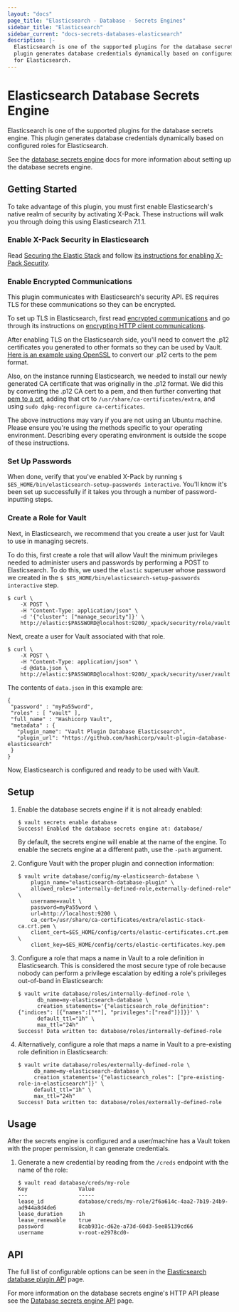 ```yaml
---
layout: "docs"
page_title: "Elasticsearch - Database - Secrets Engines"
sidebar_title: "Elasticsearch"
sidebar_current: "docs-secrets-databases-elasticsearch"
description: |-
  Elasticsearch is one of the supported plugins for the database secrets engine. This
  plugin generates database credentials dynamically based on configured roles
  for Elasticsearch.
---
```


# Elasticsearch Database Secrets Engine

Elasticsearch is one of the supported plugins for the database secrets engine. This
plugin generates database credentials dynamically based on configured roles for
Elasticsearch.

See the [database secrets engine](/docs/secrets/databases/index.html) docs for
more information about setting up the database secrets engine.

## Getting Started

To take advantage of this plugin, you must first enable Elasticsearch's native realm of security by activating X-Pack. These
instructions will walk you through doing this using Elasticsearch 7.1.1.

### Enable X-Pack Security in Elasticsearch

Read [Securing the Elastic Stack](https://www.elastic.co/guide/en/elastic-stack-overview/7.1/elasticsearch-security.html) and 
follow [its instructions for enabling X-Pack Security](https://www.elastic.co/guide/en/elasticsearch/reference/7.1/setup-xpack.html). 

### Enable Encrypted Communications

This plugin communicates with Elasticsearch's security API. ES requires TLS for these communications so they can be
encrypted.

To set up TLS in Elasticsearch, first read [encrypted communications](https://www.elastic.co/guide/en/elastic-stack-overview/7.1/encrypting-communications.html)
and go through its instructions on [encrypting HTTP client communications](https://www.elastic.co/guide/en/elasticsearch/reference/7.1/configuring-tls.html#tls-http). 

After enabling TLS on the Elasticsearch side, you'll need to convert the .p12 certificates you generated to other formats so they can be 
used by Vault. [Here is an example using OpenSSL](https://stackoverflow.com/questions/15144046/converting-pkcs12-certificate-into-pem-using-openssl) 
to convert our .p12 certs to the pem format.

Also, on the instance running Elasticsearch, we needed to install our newly generated CA certificate that was originally in the .p12 format.
We did this by converting the .p12 CA cert to a pem, and then further converting that 
[pem to a crt](https://stackoverflow.com/questions/13732826/convert-pem-to-crt-and-key), adding that crt to `/usr/share/ca-certificates/extra`, 
and using `sudo dpkg-reconfigure ca-certificates`.

The above instructions may vary if you are not using an Ubuntu machine. Please ensure you're using the methods specific to your operating
environment. Describing every operating environment is outside the scope of these instructions.

### Set Up Passwords

When done, verify that you've enabled X-Pack by running `$ $ES_HOME/bin/elasticsearch-setup-passwords interactive`. You'll
know it's been set up successfully if it takes you through a number of password-inputting steps.

### Create a Role for Vault

Next, in Elasticsearch, we recommend that you create a user just for Vault to use in managing secrets.

To do this, first create a role that will allow Vault the minimum privileges needed to administer users and passwords by performing a
POST to Elasticsearch. To do this, we used the `elastic` superuser whose password we created in the
`$ $ES_HOME/bin/elasticsearch-setup-passwords interactive` step.

```
$ curl \
    -X POST \
    -H "Content-Type: application/json" \
    -d '{"cluster": ["manage_security"]}' \
    http://elastic:$PASSWORD@localhost:9200/_xpack/security/role/vault
```

Next, create a user for Vault associated with that role.

```
$ curl \
    -X POST \
    -H "Content-Type: application/json" \
    -d @data.json \
    http://elastic:$PASSWORD@localhost:9200/_xpack/security/user/vault
```

The contents of `data.json` in this example are:
```
{
 "password" : "myPa55word",
 "roles" : [ "vault" ],
 "full_name" : "Hashicorp Vault",
 "metadata" : {
   "plugin_name": "Vault Plugin Database Elasticsearch",
   "plugin_url": "https://github.com/hashicorp/vault-plugin-database-elasticsearch"
 }
}
```

Now, Elasticsearch is configured and ready to be used with Vault.

## Setup

1. Enable the database secrets engine if it is not already enabled:

    ```text
    $ vault secrets enable database
    Success! Enabled the database secrets engine at: database/
    ```

    By default, the secrets engine will enable at the name of the engine. To
    enable the secrets engine at a different path, use the `-path` argument.

1. Configure Vault with the proper plugin and connection information:

    ```text
    $ vault write database/config/my-elasticsearch-database \
        plugin_name="elasticsearch-database-plugin" \
        allowed_roles="internally-defined-role,externally-defined-role" \
        username=vault \
        password=myPa55word \
        url=http://localhost:9200 \
        ca_cert=/usr/share/ca-certificates/extra/elastic-stack-ca.crt.pem \
        client_cert=$ES_HOME/config/certs/elastic-certificates.crt.pem \
        client_key=$ES_HOME/config/certs/elastic-certificates.key.pem   
    ```

1. Configure a role that maps a name in Vault to a role definition in Elasticsearch.
This is considered the most secure type of role because nobody can perform
a privilege escalation by editing a role's privileges out-of-band in 
Elasticsearch:

    ```text
    $ vault write database/roles/internally-defined-role \
          db_name=my-elasticsearch-database \
          creation_statements='{"elasticsearch_role_definition": {"indices": [{"names":["*"], "privileges":["read"]}]}}' \
          default_ttl="1h" \
          max_ttl="24h"   
    Success! Data written to: database/roles/internally-defined-role
    ```

1. Alternatively, configure a role that maps a name in Vault to a pre-existing 
role definition in Elasticsearch:

    ```text
    $ vault write database/roles/externally-defined-role \
         db_name=my-elasticsearch-database \
         creation_statements='{"elasticsearch_roles": ["pre-existing-role-in-elasticsearch"]}' \
         default_ttl="1h" \
         max_ttl="24h"
    Success! Data written to: database/roles/externally-defined-role
    ```

## Usage

After the secrets engine is configured and a user/machine has a Vault token with
the proper permission, it can generate credentials.

1. Generate a new credential by reading from the `/creds` endpoint with the name
of the role:

    ```text
    $ vault read database/creds/my-role
    Key                Value
    ---                -----
    lease_id           database/creds/my-role/2f6a614c-4aa2-7b19-24b9-ad944a8d4de6
    lease_duration     1h
    lease_renewable    true
    password           8cab931c-d62e-a73d-60d3-5ee85139cd66
    username           v-root-e2978cd0-
    ```

## API

The full list of configurable options can be seen in the [Elasticsearch database
plugin API](/api/secret/databases/elasticdb.html) page.

For more information on the database secrets engine's HTTP API please see the
[Database secrets engine API](/api/secret/databases/index.html) page.
